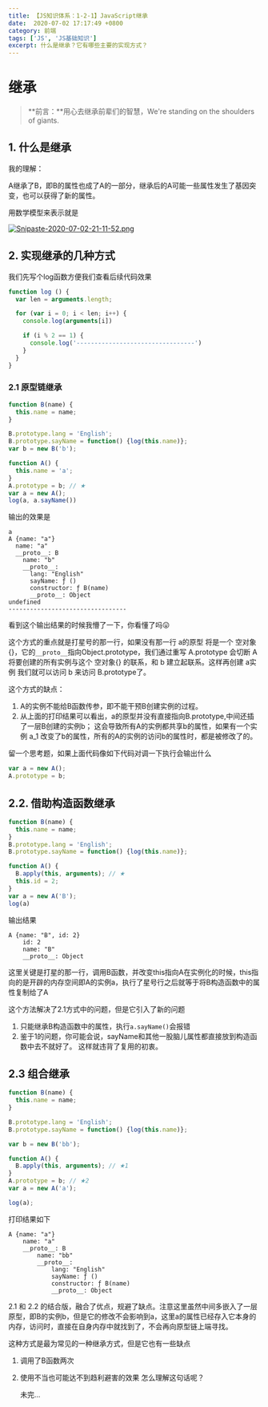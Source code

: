 ```yaml
---
title: 【JS知识体系：1-2-1】JavaScript继承
date:  2020-07-02 17:17:49 +0800
category: 前端
tags: ['JS', 'JS基础知识']
excerpt: 什么是继承？它有哪些主要的实现方式？
---
```


# 继承

> **前言：**用心去继承前辈们的智慧，We're standing on the shoulders of giants.



## 1. 什么是继承

我的理解：

A继承了B，即B的属性也成了A的一部分，继承后的A可能一些属性发生了基因突变，也可以获得了新的属性。

用数学模型来表示就是

[![Snipaste-2020-07-02-21-11-52.png](https://i.postimg.cc/m28QYn7Q/Snipaste-2020-07-02-21-11-52.png)](https://postimg.cc/bsSD83CJ)

## 2. 实现继承的几种方式

我们先写个log函数方便我们查看后续代码效果

```js
function log () {
  var len = arguments.length;

  for (var i = 0; i < len; i++) {
    console.log(arguments[i])

    if (i % 2 == 1) {
      console.log('---------------------------------')
    }
  }
}
```



### 2.1 原型链继承

```javascript
function B(name) {
  this.name = name;
}

B.prototype.lang = 'English';
B.prototype.sayName = function() {log(this.name)};
var b = new B('b');

function A() {
  this.name = 'a';
}
A.prototype = b; // ★
var a = new A();
log(a, a.sayName())
```

输出的效果是

```
a
A {name: "a"}
  name: "a"
  __proto__: B
    name: "b"
    __proto__:
      lang: "English"
      sayName: ƒ ()
      constructor: ƒ B(name)
      __proto__: Object
undefined
---------------------------------
```

看到这个输出结果的时候我懵了一下，你看懂了吗:stuck_out_tongue: 

这个方式的重点就是打星号的那一行，如果没有那一行 a的原型 将是一个 空对象{}，它的``__proto__``指向Object.prototype，我们通过重写 A.prototype 会切断 A 将要创建的所有实例与这个 空对象{} 的联系，和 b 建立起联系。这样再创建 a实例 我们就可以访问 b 来访问 B.prototype了。

这个方式的缺点：

1. A的实例不能给B函数传参，即不能干预B创建实例的过程。
2. 从上面的打印结果可以看出，a的原型并没有直接指向B.prototype,中间还插了一层B创建的实例b；
   这会导致所有A的实例都共享b的属性，如果有一个实例 a_1 改变了b的属性，所有的A的实例的访问b的属性时，都是被修改了的。

留一个思考题，如果上面代码像如下代码对调一下执行会输出什么

```js
var a = new A();
A.prototype = b;
```

## 2.2. 借助构造函数继承

```js
function B(name) {
  this.name = name;
}
B.prototype.lang = 'English';
B.prototype.sayName = function() {log(this.name)};

function A() {
  B.apply(this, arguments); // ★
  this.id = 2;
}
var a = new A('B');
log(a)
```

输出结果

```
A {name: "B", id: 2}
	id: 2
	name: "B"
	__proto__: Object
```

这里关键是打星的那一行，调用B函数，并改变this指向A在实例化的时候，this指向的是开辟的内存空间即A的实例a，执行了星号行之后就等于将B构造函数中的属性复制给了A

这个方法解决了2.1方式中的问题，但是它引入了新的问题

1. 只能继承B构造函数中的属性，执行``a.sayName()``会报错
2. 鉴于1的问题，你可能会说，sayName和其他一股脑儿属性都直接放到构造函数中去不就好了。
   这样就违背了复用的初衷。

## 2.3 组合继承

```js
function B(name) {
  this.name = name;
}

B.prototype.lang = 'English';
B.prototype.sayName = function() {log(this.name)};

var b = new B('bb');

function A() {
  B.apply(this, arguments); // ★1
}
A.prototype = b; // ★2
var a = new A('a');

log(a);
```

打印结果如下

```
A {name: "a"}
	name: "a"
	__proto__: B
		name: "bb"
		__proto__:
			lang: "English"
			sayName: ƒ ()
			constructor: ƒ B(name)
			__proto__: Object
```

2.1 和 2.2 的结合版，融合了优点，规避了缺点。注意这里虽然中间多嵌入了一层原型，即B的实例b，但是它的修改不会影响到a，这里a的属性已经存入它本身的内存，访问时，直接在自身内存中就找到了，不会再向原型链上端寻找。

这种方式是最为常见的一种继承方式，但是它也有一些缺点

1. 调用了B函数两次

2. 使用不当也可能达不到趋利避害的效果
   怎么理解这句话呢？


   未完...